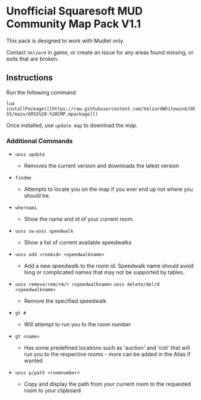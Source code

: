 # Unofficial Squaresoft MUD Community Map Pack V1.1

This pack is designed to work with Mudlet only.

Contact `Velzard` in game, or create an issue for any areas found missing, or exits that are broken.

## Instructions

Run the following command:

`lua installPackage([[https://raw.githubusercontent.com/VelzardWhitewind/UOSS/main/UOSS%20-%20CMP.mpackage]])`

Once installed, use `update map` to download the map.

### Additional Commands
* `uoss update`
  * Removes the current version and downloads the latest version

* `findme`
  * Attempts to locate you on the map if you ever end up not where you should be.

* `whereami`
  * Show the name and id of your current room.

* `uoss sw` `uoss speedwalk`
  * Show a list of current available speedwalks

* `uoss add <roomid> <speedwalkname>`
  * Add a new speedwalk to the room id. Speedwalk name should avoid long or complicated names that may not be supported by tables.
 
* `uoss remove/rem/rm/r <speedwalkname>` `uoss delete/del/d <speedwalkname>`
  * Remove the specified speedwalk

* `gt #`
  * Will attempt to run you to the room number

* `gt <name>`
  * Has some predefined locations such as 'auction' and 'coli' that will run you to the respective rooms - more can be added in the Alias if wanted

* `uoss p/path <roomnumber>`
  * Copy and display the path from your current room to the requested room to your clipboard
